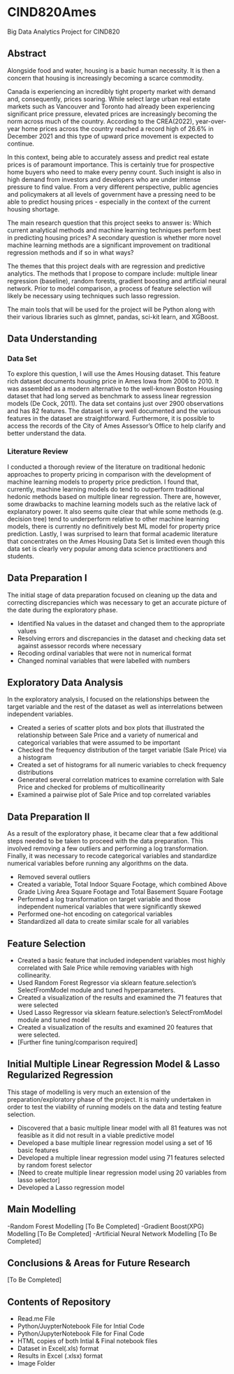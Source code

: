 # CIND820Ames
Big Data Analytics Project for CIND820
## Abstract
Alongside food and water, housing is a basic human necessity.  It is then a concern that housing is increasingly becoming a scarce commodity.

Canada is experiencing an incredibly tight property market with demand and, consequently, prices soaring.  While select large urban real estate markets such as Vancouver and Toronto had already been experiencing significant price pressure, elevated prices are increasingly becoming the norm across much of the country. According to the CREA(2022), year-over-year home prices across the country reached a record high of 26.6% in December 2021 and this type of upward price movement is expected to continue.

In this context, being able to accurately assess and predict real estate prices is of paramount importance.  This is certainly true for prospective home buyers who need to make every penny count.  Such insight is also in high demand from investors and developers who are under intense pressure to find value.  From a very different perspective, public agencies and policymakers at all levels of government have a pressing need to be able to predict housing prices - especially in the context of the current housing shortage.

The main research question that this project seeks to answer is: Which current analytical methods and machine learning techniques perform best in predicting housing prices?  A secondary question is whether more novel machine learning methods are a significant improvement on traditional regression methods and if so in what ways?

The themes that this project deals with are regression and predictive analytics. The methods that I propose to compare include: multiple linear regression (baseline), random forests, gradient boosting and artificial neural network.  Prior to model comparison, a process of feature selection will likely be necessary using techniques such lasso regression.  

The main tools that will be used for the project will be Python along with their various libraries such as glmnet, pandas, sci-kit learn, and XGBoost.

## Data Understanding
### Data Set
To explore this question, I will use the Ames Housing dataset.  This feature rich dataset documents housing price in Ames Iowa from 2006 to 2010.  It was assembled as a modern alternative to the well-known Boston Housing dataset that had long served as benchmark to assess linear regression models (De Cock, 2011).  The data set contains just over 2900 observations and has 82 features.  The dataset is very well documented and the various features in the dataset are straightforward.  Furthermore, it is possible to access the records of the City of Ames Assessor’s Office to help clarify and better understand the data.

### Literature Review
I conducted a thorough review of the literature on traditional hedonic approaches to property pricing in comparison with the development of machine learning models to property price prediction.
I found that, currently, machine learning models do tend to outperform traditional hedonic methods based on multiple linear regression.  There are, however, some drawbacks to machine learning models such as the relative lack of explanatory power.  It also seems quite clear that while some methods (e.g. decision tree) tend to underperform relative to other machine learning models, there is currently no definitively best ML model for property price prediction.
Lastly, I was surprised to learn that formal academic literature that concentrates on the Ames Housing Data Set is limited even though this data set is clearly very popular among data science practitioners and students.
## Data Preparation I
The initial stage of data preparation focused on cleaning up the data and correcting discrepancies which was necessary to get an accurate picture of the date during the exploratory phase.
-	Identified Na values in the dataset and changed them to the appropriate values
-	Resolving errors and discrepancies in the dataset and checking data set against assessor records where necessary
-	Recoding ordinal variables that were not in numerical format
-	Changed nominal variables that were labelled with numbers

## Exploratory Data Analysis
In the exploratory analysis, I focused on the relationships between the target variable and the rest of the dataset as well as interrelations between independent variables.
-	Created a series of scatter plots and box plots that illustrated the relationship between Sale Price and a variety of numerical and categorical variables that were assumed to be important
-	Checked the frequency distribution of the target variable (Sale Price) via a histogram
-	Created a set of histograms for all numeric variables to check frequency distributions
-	Generated several correlation matrices to examine correlation with Sale Price and checked for problems of multicollinearity
-	Examined a pairwise plot of Sale Price and top correlated variables

## Data Preparation II
As a result of the exploratory phase, it became clear that a few additional steps needed to be taken to proceed with the data preparation.  This involved removing a few outliers and performing a log transformation.  Finally, it was necessary to recode categorical variables and standardize numerical variables before running any algorithms on the data.
-	Removed several outliers
-	Created a variable, Total Indoor Square Footage, which combined Above Grade Living Area Square Footage and Total Basement Square Footage
-	Performed a log transformation on target variable and those independent numerical variables that were significantly skewed
-	Performed one-hot encoding on categorical variables
-	Standardized all data to create similar scale for all variables

## Feature Selection
-	Created a basic feature that included independent variables most highly correlated with Sale Price while removing variables with high collinearity.
-	Used Random Forest Regressor via sklearn feature.selection’s SelectFromModel module and tuned hyperparameters.
-	Created a visualization of the results and examined the 71 features that were selected
-	Used Lasso Regressor via sklearn feature.selection’s SelectFromModel module and tuned model
-	Created a visualization of the results and examined 20 features that were selected.
-	[Further fine tuning/comparison required]

## Initial Multiple Linear Regression Model & Lasso Regularized Regression
This stage of modelling is very much an extension of the preparation/exploratory phase of the project.  It is mainly undertaken in order to test the viability of running models on the data and testing feature selection.
-	Discovered that a basic multiple linear model with all 81 features was not feasible as it did not result in a viable predictive model
-	Developed a base multiple linear regression model using a set of 16 basic features
-	Developed a multiple linear regression model using 71 features selected by random forest selector
-	[Need to create multiple linear regression model using 20 variables from lasso selector]
-	Developed a Lasso regression model

## Main Modelling
-Random Forest Modelling
[To Be Completed]
-Gradient Boost(XPG) Modelling
[To Be Completed]
-Artificial Neural Network Modelling
[To Be Completed]

## Conclusions & Areas for Future Research
[To Be Completed]

## Contents of Repository
-	Read.me File
-	Python/JuypterNotebook File for Intial Code
-	Python/JupyterNotebook File for Final Code
-	HTML copies of both Intial & Final notebook files
-	Dataset in Excel(.xls) format
-	Results in Excel (.xlsx) format
-	Image Folder
